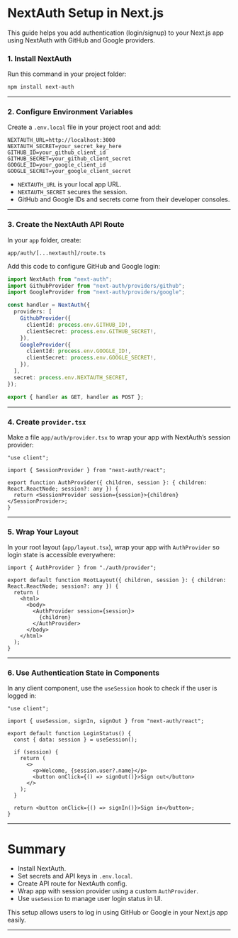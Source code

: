# NextAuth Setup in Next.js

This guide helps you add authentication (login/signup) to your Next.js app using NextAuth with GitHub and Google providers.

### 1. Install NextAuth

Run this command in your project folder:

```bash
npm install next-auth
```

---

### 2. Configure Environment Variables

Create a `.env.local` file in your project root and add:

```
NEXTAUTH_URL=http://localhost:3000
NEXTAUTH_SECRET=your_secret_key_here
GITHUB_ID=your_github_client_id
GITHUB_SECRET=your_github_client_secret
GOOGLE_ID=your_google_client_id
GOOGLE_SECRET=your_google_client_secret
```

* `NEXTAUTH_URL` is your local app URL.
* `NEXTAUTH_SECRET` secures the session.
* GitHub and Google IDs and secrets come from their developer consoles.

---

### 3. Create the NextAuth API Route

In your `app` folder, create:

```
app/auth/[...nextauth]/route.ts
```

Add this code to configure GitHub and Google login:

```ts
import NextAuth from "next-auth";
import GithubProvider from "next-auth/providers/github";
import GoogleProvider from "next-auth/providers/google";

const handler = NextAuth({
  providers: [
    GithubProvider({
      clientId: process.env.GITHUB_ID!,
      clientSecret: process.env.GITHUB_SECRET!,
    }),
    GoogleProvider({
      clientId: process.env.GOOGLE_ID!,
      clientSecret: process.env.GOOGLE_SECRET!,
    }),
  ],
  secret: process.env.NEXTAUTH_SECRET,
});

export { handler as GET, handler as POST };
```

---

### 4. Create `provider.tsx`

Make a file `app/auth/provider.tsx` to wrap your app with NextAuth’s session provider:

```tsx
"use client";

import { SessionProvider } from "next-auth/react";

export function AuthProvider({ children, session }: { children: React.ReactNode; session?: any }) {
  return <SessionProvider session={session}>{children}</SessionProvider>;
}
```

---

### 5. Wrap Your Layout

In your root layout (`app/layout.tsx`), wrap your app with `AuthProvider` so login state is accessible everywhere:

```tsx
import { AuthProvider } from "./auth/provider";

export default function RootLayout({ children, session }: { children: React.ReactNode; session?: any }) {
  return (
    <html>
      <body>
        <AuthProvider session={session}>
          {children}
        </AuthProvider>
      </body>
    </html>
  );
}
```

---

### 6. Use Authentication State in Components

In any client component, use the `useSession` hook to check if the user is logged in:

```tsx
"use client";

import { useSession, signIn, signOut } from "next-auth/react";

export default function LoginStatus() {
  const { data: session } = useSession();

  if (session) {
    return (
      <>
        <p>Welcome, {session.user?.name}</p>
        <button onClick={() => signOut()}>Sign out</button>
      </>
    );
  }

  return <button onClick={() => signIn()}>Sign in</button>;
}
```

---

# Summary

* Install NextAuth.
* Set secrets and API keys in `.env.local`.
* Create API route for NextAuth config.
* Wrap app with session provider using a custom `AuthProvider`.
* Use `useSession` to manage user login status in UI.

This setup allows users to log in using GitHub or Google in your Next.js app easily.

---
